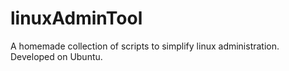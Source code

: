 # linuxAdminTool
A homemade collection of scripts to simplify linux administration. Developed on Ubuntu.
